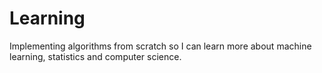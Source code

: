 # Learning
Implementing algorithms from scratch so I can learn more about machine learning, statistics and computer science.
